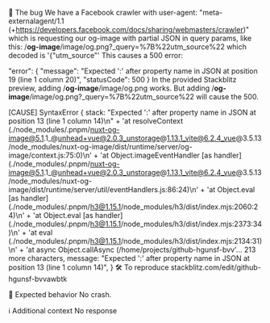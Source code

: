 🐛 The bug
We have a Facebook crawler with user-agent:
"meta-externalagent/1.1 (+https://developers.facebook.com/docs/sharing/webmasters/crawler)"
which is requesting our og-image with partial JSON in query params, like this:
/__og-image__/image/og.png?_query=%7B%22utm_source%22 which decoded is '{"utm_source"'
This causes a 500 error:

"error": {
"message": "Expected ':' after property name in JSON at position 19 (line 1 column 20)",
"statusCode": 500
}
In the provided Stackblitz preview, adding /__og-image__/image/og.png works.
But adding /__og-image__/image/og.png?_query=%7B%22utm_source%22 will cause the 500.

[CAUSE]
SyntaxError {
stack: "Expected ':' after property name in JSON at position 13 (line 1 column 14)\n" +
'at resolveContext (./node_modules/.pnpm/nuxt-og-image@5.1.1_@unhead+vue@2.0.3_unstorage@1.13.1_vite@6.2.4_vue@3.5.13/node_modules/nuxt-og-image/dist/runtime/server/og-image/context.js:75:0)\n' +
'at Object.imageEventHandler [as handler] (./node_modules/.pnpm/nuxt-og-image@5.1.1_@unhead+vue@2.0.3_unstorage@1.13.1_vite@6.2.4_vue@3.5.13/node_modules/nuxt-og-image/dist/runtime/server/util/eventHandlers.js:86:24)\n' +
'at Object.eval [as handler] (./node_modules/.pnpm/h3@1.15.1/node_modules/h3/dist/index.mjs:2060:24)\n' +
'at Object.eval [as handler] (./node_modules/.pnpm/h3@1.15.1/node_modules/h3/dist/index.mjs:2373:34)\n' +
'at eval (./node_modules/.pnpm/h3@1.15.1/node_modules/h3/dist/index.mjs:2134:31)\n' +
'at async Object.callAsync (/home/projects/github-hgunsf-bvv'... 213 more characters,
message: "Expected ':' after property name in JSON at position 13 (line 1
column 14)",
}
🛠️ To reproduce
stackblitz.com/edit/github-hgunsf-bvvawbtk

🌈 Expected behavior
No crash.

ℹ️ Additional context
No response
